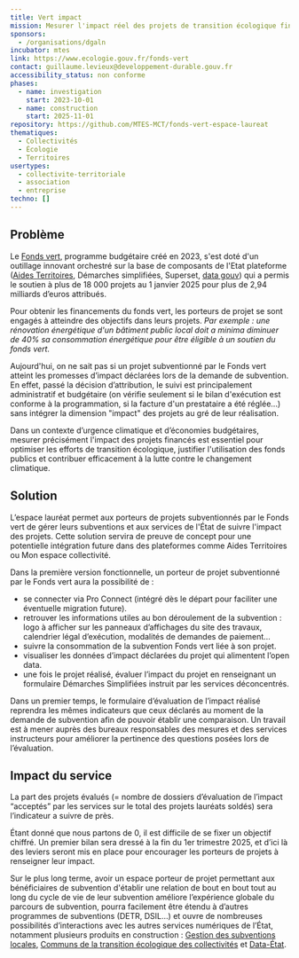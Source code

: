 ```yaml
---
title: Vert impact
mission: Mesurer l'impact réel des projets de transition écologique financés par le fonds vert
sponsors:
  - /organisations/dgaln
incubator: mtes
link: https://www.ecologie.gouv.fr/fonds-vert
contact: guillaume.levieux@developpement-durable.gouv.fr
accessibility_status: non conforme
phases:
  - name: investigation
    start: 2023-10-01
  - name: construction
    start: 2025-11-01
repository: https://github.com/MTES-MCT/fonds-vert-espace-laureat
thematiques:
  - Collectivités
  - Écologie
  - Territoires
usertypes:
  - collectivite-territoriale
  - association
  - entreprise
techno: []
---
```

## Problème

Le [Fonds vert](https://www.ecologie.gouv.fr/fonds-vert), programme budgétaire créé en 2023, s'est doté d'un outillage innovant orchestré sur la base de composants de l'Etat plateforme ([Aides Territoires](https://aides-territoires.beta.gouv.fr/programmes/fonds-vert/), Démarches simplifiées, Superset, [data gouv](https://www.data.gouv.fr/fr/datasets/fonds-vert-liste-des-projets-subventionnes-en-2023/)) qui a permis le soutien à plus de 18 000 projets au 1 janvier 2025 pour plus de 2,94 milliards d’euros attribués. 

Pour obtenir les financements du fonds vert, les porteurs de projet se sont engagés à atteindre des objectifs dans leurs projets. *Par exemple : une rénovation énergétique d'un bâtiment public local doit a minima diminuer de 40% sa consommation énergétique pour être éligible à un soutien du fonds vert.* 

Aujourd'hui, on ne sait pas si un projet subventionné par le Fonds vert atteint les promesses d’impact déclarées lors de la demande de subvention. En effet, passé la décision d’attribution, le suivi est principalement administratif et budgétaire (on vérifie seulement si le bilan d'exécution est conforme à la programmation, si la facture d'un prestataire a été réglée...) sans intégrer la dimension "impact" des projets au gré de leur réalisation.

Dans un contexte d’urgence climatique et d’économies budgétaires, mesurer précisément l'impact des projets financés est essentiel pour optimiser les efforts de transition écologique, justifier l'utilisation des fonds publics et contribuer efficacement à la lutte contre le changement climatique.

## Solution

L’espace lauréat permet aux porteurs de projets subventionnés par le Fonds vert de gérer leurs subventions et aux services de l'État de suivre l'impact des projets. Cette solution servira de preuve de concept pour une potentielle intégration future dans des plateformes comme Aides Territoires ou Mon espace collectivité.

Dans la première version fonctionnelle, un porteur de projet subventionné par le Fonds vert aura la possibilité de :
- se connecter via Pro Connect (intégré dès le départ pour faciliter une éventuelle migration future).
- retrouver les informations utiles au bon déroulement de la subvention : logo à afficher sur les panneaux d’affichages du site des travaux, calendrier légal d’exécution, modalités de demandes de paiement…
- suivre la consommation de la subvention Fonds vert liée à son projet.
- visualiser les données d’impact déclarées du projet qui alimentent l’open data.
- une fois le projet réalisé, évaluer l’impact du projet en renseignant un formulaire Démarches Simplifiées instruit par les services déconcentrés.

Dans un premier temps, le formulaire d’évaluation de l’impact réalisé reprendra les mêmes indicateurs que ceux déclarés au moment de la demande de subvention afin de pouvoir établir une comparaison. Un travail est à mener auprès des bureaux responsables des mesures et des services instructeurs pour améliorer la pertinence des questions posées lors de l’évaluation. 

## Impact du service

La part des projets évalués (= nombre de dossiers d’évaluation de l’impact “acceptés” par les services sur le total des projets lauréats soldés) sera l’indicateur a suivre de près. 

Étant donné que nous partons de 0, il est difficile de se fixer un objectif chiffré. Un premier bilan sera dressé à la fin du 1er trimestre 2025, et d’ici là des leviers seront mis en place pour encourager les porteurs de projets à renseigner leur impact. 

Sur le plus long terme, avoir un espace porteur de projet permettant aux bénéficiaires de subvention d'établir une relation de bout en bout tout au long du cycle de vie de leur subvention améliore l’expérience globale du parcours de subvention, pourra facilement être étendu à d’autres programmes de subventions (DETR, DSIL…) et ouvre de nombreuses possibilités d’interactions avec les autres services numériques de l’État, notamment plusieurs produits en construction : [Gestion des subventions locales](https://beta.gouv.fr/startups/gestion.subventions.locales.html), [Communs de la transition écologique des collectivités](https://beta.gouv.fr/startups/communs-de-la-transition-ecologique-des-collectivites.html) et [Data-État](https://beta.gouv.fr/startups/data.etat.html).
